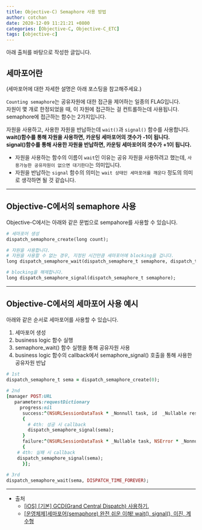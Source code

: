 ```yaml
---
title: Objective-C) Semaphore 사용 방법 
author: cotchan 
date: 2020-12-09 11:21:21 +0800 
categories: [Objective-C, Objective-C_ETC]
tags: [objective-c]
---
```


아래 출처를 바탕으로 작성한 글입니다.     

## 세마포어란

(세마포어에 대한 자세한 설명은 아래 포스팅을 참고해주세요.)

`Counting semaphore`는 공유자원에 대한 접근을 제어하는 일종의 FLAG입니다.    
자원이 몇 개로 한정되었을 때, 이 자원에 접근하는 걸 컨트롤하는데 사용됩니다.               
semaphore에 접근하는 함수는 2가지입니다.    

자원을 사용하고, 사용한 자원을 반납하는데 `wait()`과 `signal()` 함수를 사용합니다.    
**wait()함수를 통해 자원을 사용하면, 카운팅 세마포어의 갯수가 -1이 됩니다.**       
**signal()함수를 통해 사용한 자원을 반납하면, 카운팅 세마포어의 갯수가 +1이 됩니다.**    


+ 자원을 사용하는 함수의 이름이 `wait`인 이유는 공유 자원을 사용하려고 했는데, `사용가능한 공유자원이 없으면 대기한다`는 의미입니다. 
+ 자원을 반납하는 `signal` 함수의 의미는 `wait 상태인 세마포어를 깨운다` 정도의 의미로 생각하면 될 것 같습니다. 
    


---


## Objective-C에서의 semaphore 사용

Objective-C에서는 아래와 같은 문법으로 sempahore를 사용할 수 있습니다.

```ruby
# 세마포어 생성
dispatch_semaphore_create(long count);

# 자원을 사용합니다.
# 자원을 사용할 수 없는 경우, 지정된 시간만큼 세마포어에 blocking을 겁니다.
long dispatch_semaphore_wait(dispatch_semaphore_t semaphore, dispatch_time_t timeout);

# blocking을 해제합니다.
long dispatch_semaphore_signal(dispatch_semaphore_t semaphore);
```



---


## Objective-C에서의 세마포어 사용 예시

아래와 같은 순서로 세마포어를 사용할 수 있습니다.    

1. 세마포어 생성    
2. business logic 함수 실행    
3. semaphore_wait() 함수 실행을 통해 공유자원 사용    
4. business logic 함수의 callback에서 semaphore_signal() 호출을 통해 사용한 공유자원 반납    


```ruby
# 1st
dispatch_semaphore_t sema = dispatch_semaphore_create(0);
    
# 2nd
[manager POST:URL
   parameters:requestDictionary
     progress:nil
      success:^(NSURLSessionDataTask * _Nonnull task, id  _Nullable responseObject) 
      {
      	# 4th: 성공 시 callback
        dispatch_semaphore_signal(sema);
      } 
      failure:^(NSURLSessionDataTask * _Nullable task, NSError * _Nonnull error) 
      {
	# 4th: 실패 시 callback
	dispatch_semaphore_signal(sema);
      }];
    
# 3rd
dispatch_semaphore_wait(sema, DISPATCH_TIME_FOREVER);

```



---

+ 출처
	+ [[iOS] [기본] GCD(Grand Central Dispatch) 사용하기.](https://padgom.tistory.com/entry/iOS-%EA%B8%B0%EB%B3%B8-GCDGrand-Central-Dispatch-%EC%82%AC%EC%9A%A9%ED%95%98%EA%B8%B0)
	+ [[운영체제]세마포어(semaphore) 완전 쉬운 이해! wait(), signal(), 이진, 계수형](https://jhnyang.tistory.com/101)
